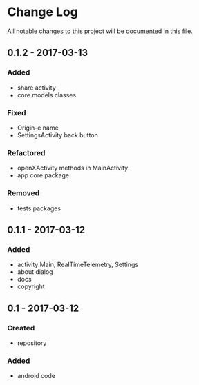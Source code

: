 # Change Log
All notable changes to this project will be documented in this file.

## 0.1.2 - 2017-03-13

### Added
- share activity
- core.models classes

### Fixed
- Origin-e name
- SettingsActivity back button

### Refactored
- openXActivity methods in MainActivity
- app core package

### Removed
- tests packages

## 0.1.1 - 2017-03-12

### Added
- activity Main, RealTimeTelemetry, Settings
- about dialog
- docs
- copyright

## 0.1 - 2017-03-12

### Created
- repository

### Added
- android code

